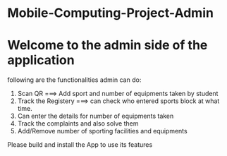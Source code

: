 # Mobile-Computing-Project-Admin

# Welcome to the admin side of the application

following are the functionalities admin can do:

1. Scan QR ===> Add sport and number of equipments taken by student
2. Track the Registery ===> can check who entered sports block at what time.
3. Can enter the details for number of equipments taken
4. Track the complaints and also solve them
5. Add/Remove number of sporting facilities and equipments

Please build and install the App to use its features
